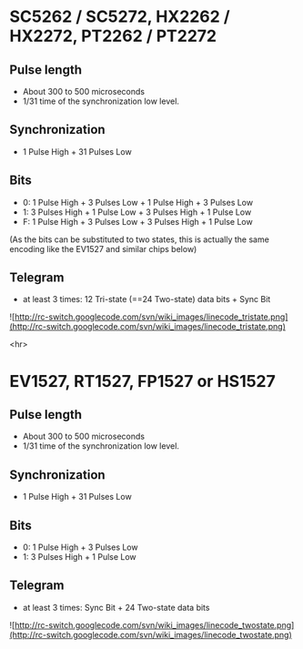# SC5262 / SC5272, HX2262 / HX2272, PT2262 / PT2272 #

## Pulse length ##

  * About 300 to 500 microseconds
  * 1/31 time of the synchronization low level.

## Synchronization ##

  * 1 Pulse High + 31 Pulses Low

## Bits ##

  * 0: 1 Pulse High + 3 Pulses Low + 1 Pulse High + 3 Pulses Low
  * 1: 3 Pulses High + 1 Pulse Low + 3 Pulses High + 1 Pulse Low
  * F: 1 Pulse High + 3 Pulses Low + 3 Pulses High + 1 Pulse Low

(As the bits can be substituted to two states, this is actually the same encoding like the EV1527 and similar chips below)

## Telegram ##

  * at least 3 times: 12 Tri-state (==24 Two-state) data bits + Sync Bit

![http://rc-switch.googlecode.com/svn/wiki_images/linecode_tristate.png](http://rc-switch.googlecode.com/svn/wiki_images/linecode_tristate.png)



&lt;hr&gt;



# EV1527, RT1527, FP1527 or HS1527 #

## Pulse length ##

  * About 300 to 500 microseconds
  * 1/31 time of the synchronization low level.

## Synchronization ##

  * 1 Pulse High + 31 Pulses Low

## Bits ##

  * 0: 1 Pulse High + 3 Pulses Low
  * 1: 3 Pulses High + 1 Pulse Low

## Telegram ##

  * at least 3 times: Sync Bit + 24 Two-state data bits

![http://rc-switch.googlecode.com/svn/wiki_images/linecode_twostate.png](http://rc-switch.googlecode.com/svn/wiki_images/linecode_twostate.png)